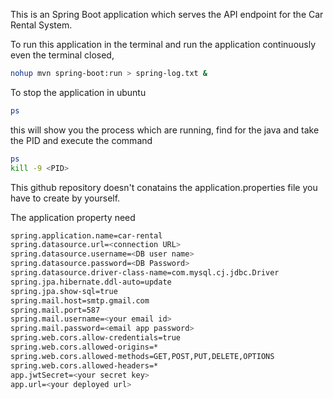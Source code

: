 This is an Spring Boot application which serves the API endpoint for the Car Rental System.

To run this application in the terminal and run the application continuously even the terminal closed,

```bash 
nohup mvn spring-boot:run > spring-log.txt &
```

To stop the application in ubuntu 

```bash 
ps
```
this will show you the process which are running, find for the java and take the PID and execute the command
```bash 
ps
kill -9 <PID>
```

This github repository doesn't conatains the application.properties file you have to create by yourself.

The application property need
```bash
spring.application.name=car-rental
spring.datasource.url=<connection URL>
spring.datasource.username=<DB user name>
spring.datasource.password=<DB Password>
spring.datasource.driver-class-name=com.mysql.cj.jdbc.Driver
spring.jpa.hibernate.ddl-auto=update
spring.jpa.show-sql=true
spring.mail.host=smtp.gmail.com
spring.mail.port=587
spring.mail.username=<your email id>
spring.mail.password=<email app password>
spring.web.cors.allow-credentials=true
spring.web.cors.allowed-origins=*
spring.web.cors.allowed-methods=GET,POST,PUT,DELETE,OPTIONS
spring.web.cors.allowed-headers=*
app.jwtSecret=<your secret key>
app.url=<your deployed url> 
```

